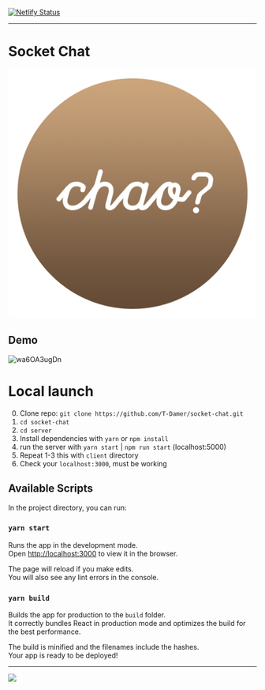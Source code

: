 [![Netlify Status](https://api.netlify.com/api/v1/badges/541867d4-34fe-476b-b1a9-b9c744f86d61/deploy-status)](https://app.netlify.com/sites/chao-chat/deploys)

---

# Socket Chat

![LOGO](client/public/logo512.png)

## Demo

![wa6OA3ugDn](https://user-images.githubusercontent.com/49658988/130487246-b33593a0-9aa2-4567-8b47-1ce4bed3a1d8.gif)

# Local launch

0. Clone repo: `git clone https://github.com/T-Damer/socket-chat.git`
1. `cd socket-chat`
2. `cd server`
3. Install dependencies with `yarn` or `npm install`
4. run the server with `yarn start` | `npm run start` (localhost:5000)
5. Repeat 1-3 this with `client` directory
6. Check your `localhost:3000`, must be working

## Available Scripts

In the project directory, you can run:

### `yarn start`

Runs the app in the development mode.\
Open [http://localhost:3000](http://localhost:3000) to view it in the browser.

The page will reload if you make edits.\
You will also see any lint errors in the console.

### `yarn build`

Builds the app for production to the `build` folder.\
It correctly bundles React in production mode and optimizes the build for the best performance.

The build is minified and the filenames include the hashes.\
Your app is ready to be deployed!

---

<a href="https://www.buymeacoffee.com/tdamer"><img src="https://img.buymeacoffee.com/button-api/?text=Support me with a coffee&emoji=☕️&slug=tdamer&button_colour=ffcc33&font_colour=000&font_family=Lato&outline_colour=000&coffee_colour=000"></a>

